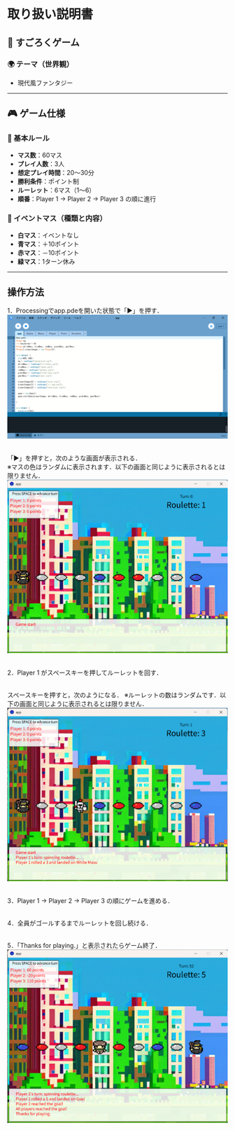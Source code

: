 # 取り扱い説明書

## 📌 すごろくゲーム

### 🌍 テーマ（世界観）
- 現代風ファンタジー

---

## 🎮 ゲーム仕様

### 🔢 基本ルール
- **マス数**：60マス
- **プレイ人数**：3人
- **想定プレイ時間**：20～30分
- **勝利条件**：ポイント制
- **ルーレット**：6マス（1～6）
- **順番**：Player 1 → Player 2 → Player 3 の順に進行

### 🎲 イベントマス（種類と内容）
- **白マス**：イベントなし
- **青マス**：＋10ポイント
- **赤マス**：－10ポイント
- **緑マス**：1ターン休み

---

## 操作方法
1．Processingでapp.pdeを開いた状態で「▶」を押す．<br>
![alt text](images/image-1.png)<br><br>

「▶」を押すと，次のような画面が表示される．<br>
※マスの色はランダムに表示されます．以下の画面と同じように表示されるとは限りません．<br>
![alt text](images/image-2.png)<br><br>

2．Player 1 がスペースキーを押してルーレットを回す．<br><br>

スペースキーを押すと，次のようになる．
※ルーレットの数はランダムです．以下の画面と同じように表示されるとは限りません．<br>
![alt text](images/image-3.png)<br><br>

3．Player 1 → Player 2 → Player 3 の順にゲームを進める．<br><br>

4．全員がゴールするまでルーレットを回し続ける．<br><br>

5．「Thanks for playing.」と表示されたらゲーム終了．<br>
![alt text](images/image-4.png)
